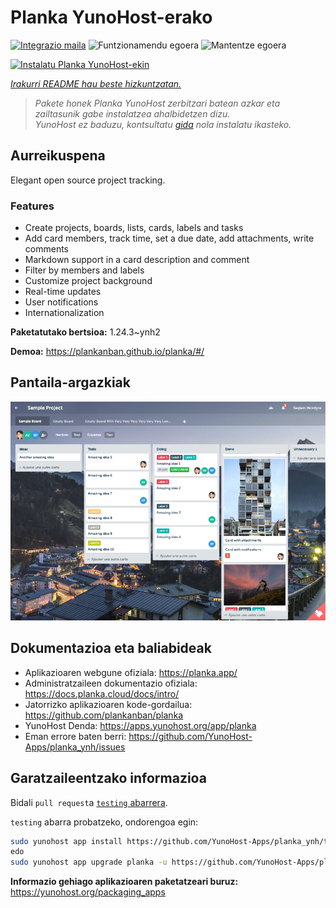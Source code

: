 <!--
Ohart ongi: README hau automatikoki sortu da <https://github.com/YunoHost/apps/tree/master/tools/readme_generator>ri esker
EZ editatu eskuz.
-->

# Planka YunoHost-erako

[![Integrazio maila](https://apps.yunohost.org/badge/integration/planka)](https://ci-apps.yunohost.org/ci/apps/planka/)
![Funtzionamendu egoera](https://apps.yunohost.org/badge/state/planka)
![Mantentze egoera](https://apps.yunohost.org/badge/maintained/planka)

[![Instalatu Planka YunoHost-ekin](https://install-app.yunohost.org/install-with-yunohost.svg)](https://install-app.yunohost.org/?app=planka)

*[Irakurri README hau beste hizkuntzatan.](./ALL_README.md)*

> *Pakete honek Planka YunoHost zerbitzari batean azkar eta zailtasunik gabe instalatzea ahalbidetzen dizu.*  
> *YunoHost ez baduzu, kontsultatu [gida](https://yunohost.org/install) nola instalatu ikasteko.*

## Aurreikuspena

Elegant open source project tracking.

### Features

- Create projects, boards, lists, cards, labels and tasks
- Add card members, track time, set a due date, add attachments, write comments
- Markdown support in a card description and comment
- Filter by members and labels
- Customize project background
- Real-time updates
- User notifications
- Internationalization


**Paketatutako bertsioa:** 1.24.3~ynh2

**Demoa:** <https://plankanban.github.io/planka/#/>

## Pantaila-argazkiak

![Planka(r)en pantaila-argazkia](./doc/screenshots/screenshot.png)

## Dokumentazioa eta baliabideak

- Aplikazioaren webgune ofiziala: <https://planka.app/>
- Administratzaileen dokumentazio ofiziala: <https://docs.planka.cloud/docs/intro/>
- Jatorrizko aplikazioaren kode-gordailua: <https://github.com/plankanban/planka>
- YunoHost Denda: <https://apps.yunohost.org/app/planka>
- Eman errore baten berri: <https://github.com/YunoHost-Apps/planka_ynh/issues>

## Garatzaileentzako informazioa

Bidali `pull request`a [`testing` abarrera](https://github.com/YunoHost-Apps/planka_ynh/tree/testing).

`testing` abarra probatzeko, ondorengoa egin:

```bash
sudo yunohost app install https://github.com/YunoHost-Apps/planka_ynh/tree/testing --debug
edo
sudo yunohost app upgrade planka -u https://github.com/YunoHost-Apps/planka_ynh/tree/testing --debug
```

**Informazio gehiago aplikazioaren paketatzeari buruz:** <https://yunohost.org/packaging_apps>
